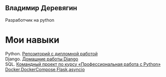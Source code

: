 **Владимир Деревягин**
---
Разработчик на python

# Мои навыки
Python. [Репозиторий с дипломной работой](https://github.com/Warswat/final_diplom)  
Django. [Домашние работы Django](https://github.com/Warswat/django_hw)  
SQL. [Командный проект по курсу «Профессиональная работа с Python»](https://github.com/Warswat/adpy-team-diplom)  
[Docker](https://github.com/Warswat/DockerPractice),[DockerCompose](https://github.com/Warswat/DockerCompose),[Flask](https://github.com/Warswat/Flask),[asyncio](https://github.com/Warswat/asyncio)
<!--
**Warswat/Warswat** is a ✨ _special_ ✨ repository because its `README.md` (this file) appears on your GitHub profile.

Here are some ideas to get you started:

- 🔭 I’m currently working on ...
- 🌱 I’m currently learning ...
- 👯 I’m looking to collaborate on ...
- 🤔 I’m looking for help with ...
- 💬 Ask me about ...
- 📫 How to reach me: ...
- 😄 Pronouns: ...
- ⚡ Fun fact: ...
-->
